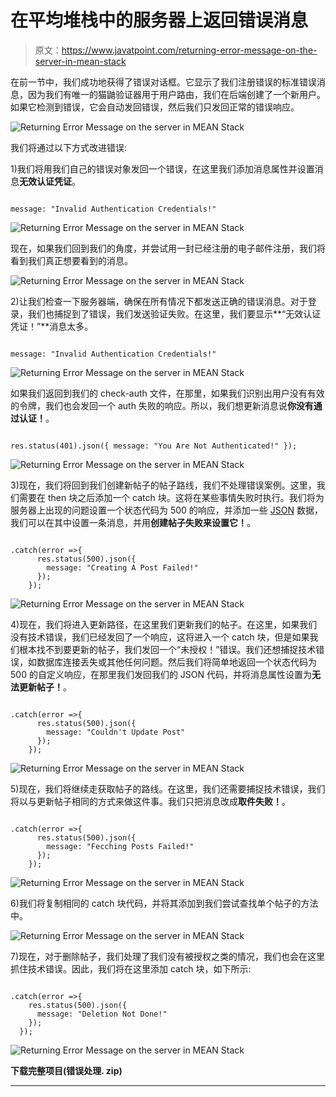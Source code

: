 # 在平均堆栈中的服务器上返回错误消息

> 原文：<https://www.javatpoint.com/returning-error-message-on-the-server-in-mean-stack>

在前一节中，我们成功地获得了错误对话框。它显示了我们注册错误的标准错误消息，因为我们有唯一的猫鼬验证器用于用户路由，我们在后端创建了一个新用户。如果它检测到错误，它会自动发回错误，然后我们只发回正常的错误响应。

![Returning Error Message on the server in MEAN Stack](img/ffc2397386112acd9512f99dcffc1eb1.png)

我们将通过以下方式改进错误:

1)我们将用我们自己的错误对象发回一个错误，在这里我们添加消息属性并设置消息**无效认证凭证**。

```

message: "Invalid Authentication Credentials!"

```

![Returning Error Message on the server in MEAN Stack](img/cbe03073328cbcba14d6cbfc1acd7057.png)

现在，如果我们回到我们的角度，并尝试用一封已经注册的电子邮件注册，我们将看到我们真正想要看到的消息。

![Returning Error Message on the server in MEAN Stack](img/59d6f31718590ccb416f4c7cee9ff04c.png)

2)让我们检查一下服务器端，确保在所有情况下都发送正确的错误消息。对于登录，我们也捕捉到了错误，我们发送验证失败。在这里，我们要显示**“无效认证凭证！”**消息太多。

```

message: "Invalid Authentication Credentials!"

```

![Returning Error Message on the server in MEAN Stack](img/c4628934b2776b6d83a83671d38f6346.png)

如果我们返回到我们的 check-auth 文件，在那里，如果我们识别出用户没有有效的令牌，我们也会发回一个 auth 失败的响应。所以，我们想更新消息说**你没有通过认证！**。

```

res.status(401).json({ message: "You Are Not Authenticated!" });

```

![Returning Error Message on the server in MEAN Stack](img/4434895e89cf45ebf934665ec8ea0d54.png)

3)现在，我们将回到我们创建新帖子的帖子路线，我们不处理错误案例。这里，我们需要在 then 块之后添加一个 catch 块。这将在某些事情失败时执行。我们将为服务器上出现的问题设置一个状态代码为 500 的响应，并添加一些 [JSON](https://www.javatpoint.com/json-tutorial) 数据，我们可以在其中设置一条消息，并用**创建帖子失败来设置它！**。

```

.catch(error =>{
      res.status(500).json({
        message: "Creating A Post Failed!"
      });
    });

```

![Returning Error Message on the server in MEAN Stack](img/59916227a5aab25f4ead074712c898fd.png)

4)现在，我们将进入更新路径，在这里我们更新我们的帖子。在这里，如果我们没有技术错误，我们已经发回了一个响应，这将进入一个 catch 块，但是如果我们根本找不到要更新的帖子，我们发回一个“未授权！”错误。我们还想捕捉技术错误，如数据库连接丢失或其他任何问题。然后我们将简单地返回一个状态代码为 500 的自定义响应，在那里我们发回我们的 JSON 代码，并将消息属性设置为**无法更新帖子！**。

```

.catch(error =>{
      res.status(500).json({
        message: "Couldn't Update Post"
      });
    });

```

![Returning Error Message on the server in MEAN Stack](img/0786a3500e37b34980a0d6a734684cf2.png)

5)现在，我们将继续走获取帖子的路线。在这里，我们还需要捕捉技术错误，我们将以与更新帖子相同的方式来做这件事。我们只把消息改成**取件失败！**。

```

.catch(error =>{
      res.status(500).json({
        message: "Fecching Posts Failed!"
      });
    });

```

![Returning Error Message on the server in MEAN Stack](img/8a2528090d721a00ab6c17f984bd0eb2.png)

6)我们将复制相同的 catch 块代码，并将其添加到我们尝试查找单个帖子的方法中。

![Returning Error Message on the server in MEAN Stack](img/e945f3bbc8ab52537a51258f63a3c681.png)

7)现在，对于删除帖子，我们处理了我们没有被授权之类的情况，我们也会在这里抓住技术错误。因此，我们将在这里添加 catch 块，如下所示:

```

.catch(error =>{
    res.status(500).json({
      message: "Deletion Not Done!"
    });
  });

```

![Returning Error Message on the server in MEAN Stack](img/0408c8fe2959b4a322ee4a6d90b4b448.png)

**下载完整项目(错误处理. zip)**

* * *
